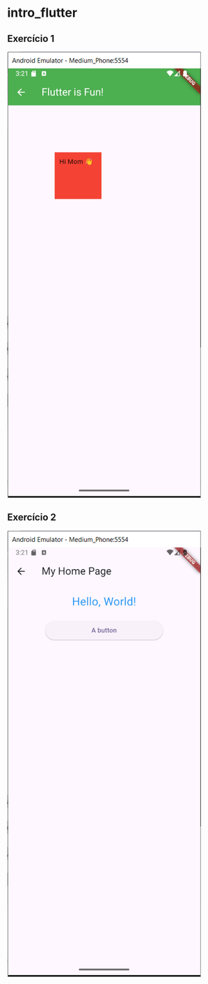 # intro_flutter

## Exercício 1

![Exercicio 1](ex_1.png)

## Exercício 2

![Exercicio 2](ex_2.png)
